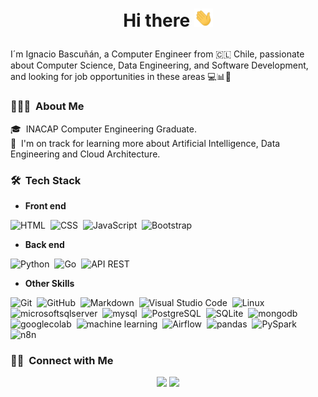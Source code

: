 # <p align=center> Hi there <img src="https://raw.githubusercontent.com/ABSphreak/ABSphreak/master/gifs/Hi.gif" width="30px"> </p>

I´m Ignacio Bascuñán, a Computer Engineer from 🇨🇱 Chile, passionate about Computer Science, Data Engineering, and Software Development, and looking for job opportunities in these areas 💻📊🚀

### 👨🏻‍💻 &nbsp;About Me

🎓 &nbsp;INACAP Computer Engineering Graduate.\
🌱 &nbsp;I'm on track for learning more about Artificial Intelligence, Data Engineering and Cloud Architecture.

### 🛠 &nbsp;Tech Stack

* **Front end**

![HTML](https://img.shields.io/badge/-HTML-05122A?style=flat&logo=HTML5)&nbsp; 
![CSS](https://img.shields.io/badge/-CSS-05122A?style=flat&logo=CSS3&logoColor=1572B6)&nbsp;
![JavaScript](https://img.shields.io/badge/-JavaScript-05122A?style=flat&logo=javascript)&nbsp;
![Bootstrap](https://img.shields.io/badge/-Bootstrap-05122A?style=flat&logo=bootstrap&logoColor=563D7C)

* **Back end**

![Python](https://img.shields.io/badge/-Python-05122A?style=flat&logo=python)&nbsp;
![Go](https://img.shields.io/badge/-Go-05122A?style=flat&logo=go&logoColor=white)&nbsp;
![API REST](https://img.shields.io/badge/-API%20REST-05122A?style=flat&logo=rest-api&logoColor=white)&nbsp;

* **Other Skills**

![Git](https://img.shields.io/badge/-Git-05122A?style=flat&logo=git)&nbsp;
![GitHub](https://img.shields.io/badge/-GitHub-05122A?style=flat&logo=github)&nbsp;
![Markdown](https://img.shields.io/badge/-Markdown-05122A?style=flat&logo=markdown)&nbsp;
![Visual Studio Code](https://img.shields.io/badge/-Visual%20Studio%20Code-05122A?style=flat&logo=visual-studio-code&logoColor=007ACC)&nbsp;
![Linux](https://img.shields.io/badge/-Linux-05122A?style=flat&logo=linux)&nbsp;
![microsoftsqlserver](https://img.shields.io/badge/-Microsoft%20Sql%20Server-05122A?style=flat&logo=microsoftsqlserver&logoColor=#CC2927)&nbsp;
![mysql](https://img.shields.io/badge/-MySQL-05122A?style=flat&logo=mysql&logoColor=#4479A1)&nbsp;
![PostgreSQL](https://img.shields.io/badge/PostgreSQL-05122A?style=flat&logo=postgresql&logoColor=white)&nbsp;
![SQLite](https://img.shields.io/badge/SQLite-05122A?style=flat&logo=sqlite&logoColor=white)&nbsp;
![mongodb](https://img.shields.io/badge/-MongoDB-05122A?style=flat&logo=mongodb&logoColor=#47A248)&nbsp;
![googlecolab](https://img.shields.io/badge/-Google%20Colab-05122A?style=flat&logo=googlecolab&logoColor=#F9AB00)&nbsp;
![machine learning](https://img.shields.io/badge/-Machine%20Learning-05122A?style=flat&logo=scikitlearn&logoColor=#F7931E)&nbsp;
![Airflow](https://img.shields.io/badge/-Airflow-05122A?style=flat&logo=apacheairflow&logoColor=#017CEE)&nbsp;
![pandas](https://img.shields.io/badge/-pandas-05122A?style=flat&logo=pandas&logoColor=white)&nbsp;
![PySpark](https://img.shields.io/badge/-PySpark-05122A?style=flat&logo=apache-spark&logoColor=white)&nbsp;
![n8n](https://img.shields.io/badge/-n8n-05122A?style=flat&logo=n8n&logoColor=white)&nbsp;










### 🤝🏻 &nbsp;Connect with Me

<p align="center">
<a href="https://www.linkedin.com/in/ignaciobascunan/"><img src="https://img.shields.io/badge/linkedin-%230077B5.svg?style=for-the-badge&logo=linkedin&logoColor=white"/></a>
<a href="mailto:igna.bascu@outlook.com"><img src="https://img.shields.io/badge/Microsoft_Outlook-0078D4?style=for-the-badge&logo=microsoft-outlook&logoColor=white"/></a>
</p>
